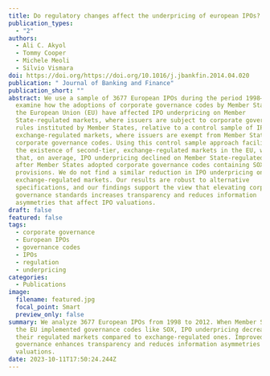 ```yaml
---
title: Do regulatory changes affect the underpricing of european IPOs?
publication_types:
  - "2"
authors:
  - Ali C. Akyol
  - Tommy Cooper
  - Michele Meoli
  - Silvio Vismara
doi: https://doi.org/https://doi.org/10.1016/j.jbankfin.2014.04.020
publication: " Journal of Banking and Finance"
publication_short: ""
abstract: We use a sample of 3677 European IPOs during the period 1998–2012 to
  examine how the adoptions of corporate governance codes by Member States of
  the European Union (EU) have affected IPO underpricing on Member
  State-regulated markets, where issuers are subject to corporate governance
  rules instituted by Member States, relative to a control sample of IPOs on
  exchange-regulated markets, where issuers are exempt from Member State
  corporate governance codes. Using this control sample approach facilitated by
  the existence of second-tier, exchange-regulated markets in the EU, we find
  that, on average, IPO underpricing declined on Member State-regulated markets
  after Member States adopted corporate governance codes containing SOX-like
  provisions. We do not find a similar reduction in IPO underpricing on
  exchange-regulated markets. Our results are robust to alternative
  specifications, and our findings support the view that elevating corporate
  governance standards increases transparency and reduces information
  asymmetries that affect IPO valuations.
draft: false
featured: false
tags:
  - corporate governance
  - European IPOs
  - governance codes
  - IPOs
  - regulation
  - underpricing
categories:
  - Publications
image:
  filename: featured.jpg
  focal_point: Smart
  preview_only: false
summary: We analyze 3677 European IPOs from 1998 to 2012. When Member States in
  the EU implemented governance codes like SOX, IPO underpricing decreased on
  their regulated markets compared to exchange-regulated ones. Improved
  governance enhances transparency and reduces information asymmetries in IPO
  valuations.
date: 2023-10-11T17:50:24.244Z
---
```

